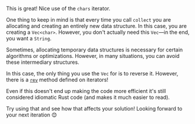 This is great! Nice use of the `chars` iterator.

One thing to keep in mind is that every time you call `collect` you are allocating and creating an entirely new data structure. In this case, you are creating a `Vec<char>`. However, you don't actually need this `Vec`—in the end, you want a `String`.

Sometimes, allocating temporary data structures is necessary for certain algorithms or optimizations. However, in many situations, you can avoid these intermediary structures.

In this case, the only thing you use the `Vec` for is to reverse it. However, there is a [`rev`] method defined on iterators!

Even if this doesn't end up making the code more efficient it's still considered idiomatic Rust code (and makes it much easier to read).

Try using that and see how that affects your solution! Looking forward to your next iteration 😊

[`rev`]: https://doc.rust-lang.org/std/iter/trait.Iterator.html#method.rev